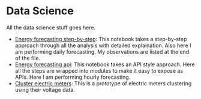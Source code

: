# Data Science
All the data science stuff goes here.

- [Energy forecasting step-by-step](https://github.com/bugsravan/data-science/blob/master/EnergyForecasting.pdf): This notebook takes a step-by-step approach through all the analysis  with detailed explaination. Also here I am performing daily forecasting. My observations are listed at the end of the file. 
- [Energy forecasting api](https://github.com/bugsravan/data-science/blob/master/api-meter-hourly-tsAnalysis.ipynb): This notebook takes an API style approach. Here all the steps are wrapped into modules to make it easy to expose as APIs. Here I am performing hourly forecasting.
- [Cluster electric meters](https://github.com/bugsravan/data-science/blob/master/Clustering_electric_meters.pdf): This is a prototype of electric meters clustering using their voltage data.
